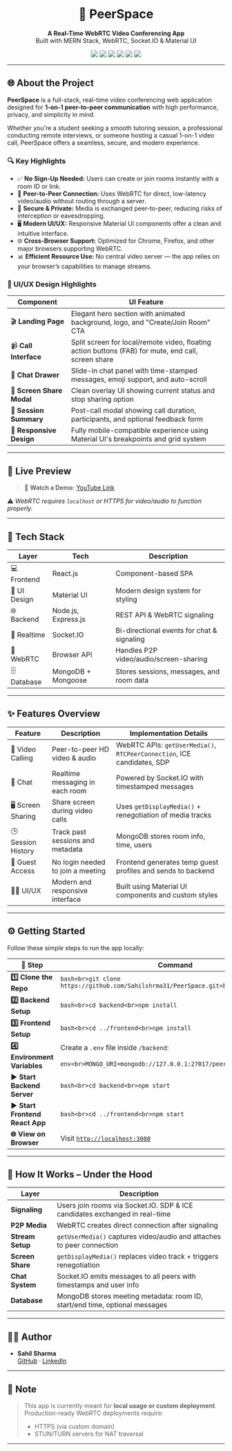 <h1 align="center">👥 PeerSpace</h1>

<p align="center">
  <b>A Real-Time WebRTC Video Conferencing App</b><br/>
  Built with MERN Stack, WebRTC, Socket.IO & Material UI
</p>

<p align="center">
  <img src="https://img.shields.io/badge/WebRTC-Peer--to--Peer-green" />
  <img src="https://img.shields.io/badge/Socket.IO-Realtime-black" />
  <img src="https://img.shields.io/badge/MaterialUI-Design-blue" />
  <img src="https://img.shields.io/badge/React-Frontend-lightblue" />
  <img src="https://img.shields.io/badge/Node.js-Backend-green" />
  <img src="https://img.shields.io/badge/MongoDB-Database-success" />
</p>

---

## 🌐 About the Project

**PeerSpace** is a full-stack, real-time video conferencing web application designed for **1-on-1 peer-to-peer communication** with high performance, privacy, and simplicity in mind.

Whether you're a student seeking a smooth tutoring session, a professional conducting remote interviews, or someone hosting a casual 1-on-1 video call, PeerSpace offers a seamless, secure, and modern experience.

### 🔍 Key Highlights

- ✅ **No Sign-Up Needed:** Users can create or join rooms instantly with a room ID or link.
- 📡 **Peer-to-Peer Connection:** Uses WebRTC for direct, low-latency video/audio without routing through a server.
- 🔐 **Secure & Private:** Media is exchanged peer-to-peer, reducing risks of interception or eavesdropping.
- 🖥️ **Modern UI/UX:** Responsive Material UI components offer a clean and intuitive interface.
- 🌐 **Cross-Browser Support:** Optimized for Chrome, Firefox, and other major browsers supporting WebRTC.
- 📊 **Efficient Resource Use:** No central video server — the app relies on your browser’s capabilities to manage streams.

### 🎨 UI/UX Design Highlights

| Component              | UI Feature                                                                 |
|------------------------|----------------------------------------------------------------------------|
| 🎬 **Landing Page**     | Elegant hero section with animated background, logo, and "Create/Join Room" CTA |
| 📹 **Call Interface**   | Split screen for local/remote video, floating action buttons (FAB) for mute, end call, screen share |
| 💬 **Chat Drawer**      | Slide-in chat panel with time-stamped messages, emoji support, and auto-scroll |
| 🔲 **Screen Share Modal**| Clean overlay UI showing current status and stop sharing option              |
| 🧾 **Session Summary**  | Post-call modal showing call duration, participants, and optional feedback form |
| 📱 **Responsive Design**| Fully mobile-compatible experience using Material UI's breakpoints and grid system |

---

## 🚀 Live Preview

> 🔗 **Watch a Demo:** [YouTube Link](#)

⚠️ *WebRTC requires `localhost` or HTTPS for video/audio to function properly.*

---

## 🧱 Tech Stack

| Layer         | Tech                  | Description                                   |
|---------------|-----------------------|-----------------------------------------------|
| 💻 Frontend   | React.js              | Component-based SPA                           |
| 🎨 UI Design  | Material UI           | Modern design system for styling              |
| 🌐 Backend    | Node.js, Express.js   | REST API & WebRTC signaling                   |
| 🧠 Realtime   | Socket.IO             | Bi-directional events for chat & signaling    |
| 📡 WebRTC     | Browser API           | Handles P2P video/audio/screen-sharing        |
| 🗄 Database    | MongoDB + Mongoose    | Stores sessions, messages, and room data      |

---

## ✨ Features Overview

| Feature              | Description                                                                                       | Implementation Details                                                                                   |
|----------------------|---------------------------------------------------------------------------------------------------|-----------------------------------------------------------------------------------------------------------|
| 🎥 Video Calling     | Peer-to-peer HD video & audio                                                                     | WebRTC APIs: `getUserMedia()`, `RTCPeerConnection`, ICE candidates, SDP                                  |
| 💬 Chat              | Realtime messaging in each room                                                                   | Powered by Socket.IO with timestamped messages                                                           |
| 🖥 Screen Sharing     | Share screen during video calls                                                                   | Uses `getDisplayMedia()` + renegotiation of media tracks                                                 |
| 🕒 Session History   | Track past sessions and metadata                                                                  | MongoDB stores room info, time, users                                                                    |
| 🚪 Guest Access      | No login needed to join a meeting                                                                 | Frontend generates temp guest profiles and sends to backend                                              |
| 🧑‍🎨 UI/UX            | Modern and responsive interface                                                                    | Built using Material UI components and custom styles                                                     |

---

## ⚙️ Getting Started

Follow these simple steps to run the app locally:

| 🔧 Step | Command |
|--------|---------|
| **1️⃣ Clone the Repo** | ```bash<br>git clone https://github.com/Sahilshrma31/PeerSpace.git<br>cd PeerSpace``` |
| **2️⃣ Backend Setup** | ```bash<br>cd backend<br>npm install``` |
| **3️⃣ Frontend Setup** | ```bash<br>cd ../frontend<br>npm install``` |
| **4️⃣ Environment Variables** | Create a `.env` file inside `/backend`:<br><br>```env<br>MONGO_URI=mongodb://127.0.0.1:27017/peerspace<br>PORT=5000``` |
| **▶️ Start Backend Server** | ```bash<br>cd backend<br>npm start``` |
| **▶️ Start Frontend React App** | ```bash<br>cd ../frontend<br>npm start``` |
| **🌐 View on Browser** | Visit [`http://localhost:3000`](http://localhost:3000) |

---

## 🧠 How It Works – Under the Hood

| Layer           | Description                                                                 |
|----------------|-----------------------------------------------------------------------------|
| **Signaling**   | Users join rooms via Socket.IO. SDP & ICE candidates exchanged in real-time |
| **P2P Media**   | WebRTC creates direct connection after signaling                            |
| **Stream Setup**| `getUserMedia()` captures video/audio and attaches to peer connection       |
| **Screen Share**| `getDisplayMedia()` replaces video track + triggers renegotiation           |
| **Chat System** | Socket.IO emits messages to all peers with timestamps and user info         |
| **Database**    | MongoDB stores meeting metadata: room ID, start/end time, optional messages |

---

## 🧑‍💻 Author

- **Sahil Sharma**  
  [GitHub](https://github.com/Sahilshrma31) · [LinkedIn](https://linkedin.com/in/sahilshrma31)

---

## 📌 Note

> This app is currently meant for **local usage or custom deployment**.  
> Production-ready WebRTC deployments require:
> - HTTPS (via custom domain)
> - STUN/TURN servers for NAT traversal

---


